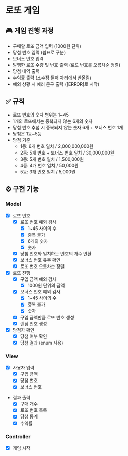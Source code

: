 # 로또 게임
## 🎮 게임 진행 과정
- 구매할 로또 금액 입력 (1000원 단위)
- 당첨 번호 임력 (쉼표로 구분)
- 보너스 번호 입력
- 발행한 로또 수량 및 번호 출력 (로또 번호를 오름차순 정렬)
- 당첨 내역 출력
- 수익률 출력 (소수점 둘째 자리에서 반올림)
- 예외 상황 시 에러 문구 출력 ([ERROR]로 시작)

## ✅ 규칙
- 로또 번호의 숫자 범위는 1~45
- 1개의 로또에서는 중복되지 않는 6개의 숫자
- 당첨 번호 추첨 시 중복되지 않는 숫자 6개 + 보너스 번호 1개
- 당첨은 1등~5등
- 당첨 기준
  - 1등: 6개 번호 일치 / 2,000,000,000원
  - 2등: 5개 번호 + 보너스 번호 일치 / 30,000,000원
  - 3등: 5개 번호 일치 / 1,500,000원
  - 4등: 4개 번호 일치 / 50,000원
  - 5등: 3개 번호 일치 / 5,000원

## ⚙️ 구현 기능
### Model
- [x] 로또 번호
  - [x] 로또 번호 예외 검사
    - [x] 1~45 사이의 수
    - [x] 중복 불가
    - [x] 6개의 숫자
    - [x] 숫자
  - [x] 당첨 번호와 일치하는 번호의 개수 반환
  - [x] 보너스 번호 유무 확인
  - [x] 로또 번호 오름차순 정렬
- [x] 로또 진행
  - [x] 구입 금액 예외 검사
    - [x] 1000원 단위의 금액
  - [x] 보너스 번호 예외 검사
    - [x] 1~45 사이의 수
    - [x] 중복 불가
    - [x] 숫자
  - [x] 구입 금액만큼 로또 번호 생성
  - [x] 랜덤 번호 생성
- [x] 당첨자 확인
  - [x] 당첨 여부 확인
  - [x] 당첨 결과 (enum 사용)
### View
- [x] 사용자 입력
  - [x] 구입 금액
  - [x] 당첨 번호
  - [x] 보너스 번호
- 결과 출력
  - [x] 구매 개수
  - [x] 로또 번호 목록
  - [x] 당첨 통계
  - [x] 수익률
### Controller
- [x] 게임 시작
